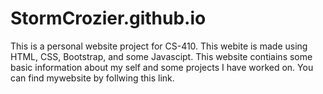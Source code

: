 # StormCrozier.github.io
This is a personal website project for CS-410.  This webite is made using HTML, CSS, Bootstrap, and some Javascipt.  This website contiains some basic information about my self and some projects I have worked on.  You can find mywebsite by follwing this link.
